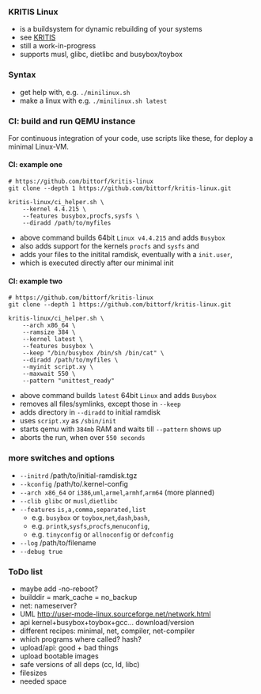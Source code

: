 ### KRITIS Linux

* is a buildsystem for dynamic rebuilding of your systems
* see [KRITIS](https://de.wikipedia.org/w/index.php?title=KRITIS)
* still a work-in-progress
* supports musl, glibc, dietlibc and busybox/toybox

### Syntax

* get help with, e.g. `./minilinux.sh`
* make a linux with e.g. `./minilinux.sh latest`

### CI: build and run QEMU instance

For continuous integration of your code, use scripts like these, for deploy a minimal Linux-VM.

#### CI: example one

```
# https://github.com/bittorf/kritis-linux
git clone --depth 1 https://github.com/bittorf/kritis-linux.git

kritis-linux/ci_helper.sh \
	--kernel 4.4.215 \
	--features busybox,procfs,sysfs \
	--diradd /path/to/myfiles
```

* above command builds 64bit `Linux v4.4.215` and adds `Busybox`
* also adds support for the kernels `procfs` and `sysfs` and
* adds your files to the initital ramdisk, eventually with a `init.user`,
* which is executed directly after our minimal init

#### CI: example two

```
# https://github.com/bittorf/kritis-linux
git clone --depth 1 https://github.com/bittorf/kritis-linux.git

kritis-linux/ci_helper.sh \
	--arch x86_64 \
	--ramsize 384 \
	--kernel latest \
	--features busybox \
	--keep "/bin/busybox /bin/sh /bin/cat" \
	--diradd /path/to/myfiles \
	--myinit script.xy \
	--maxwait 550 \
	--pattern "unittest_ready"
```

* above command builds `latest` 64bit `Linux` and adds `Busybox`
* removes all files/symlinks, except those in `--keep`
* adds directory in `--diradd` to initial ramdisk
* uses `script.xy` as `/sbin/init`
* starts qemu with `384mb` RAM and waits till `--pattern` shows up
* aborts the run, when over `550 seconds`

### more switches and options

* `--initrd` /path/to/initial-ramdisk.tgz
* `--kconfig` /path/to/.kernel-config
* `--arch x86_64` or `i386`,`uml`,`armel`,`armhf`,`arm64` (more planned)
* `--clib glibc` or `musl`,`dietlibc`
* `--features` `is,a,comma,separated,list`
  * e.g. `busybox` or `toybox`,`net`,`dash`,`bash`,
  * e.g. `printk`,`sysfs`,`procfs`,`menuconfig`,
  * e.g. `tinyconfig` or `allnoconfig` or `defconfig`
* `--log` /path/to/filename
* `--debug true`

### ToDo list
* maybe add -no-reboot?
* builddir = mark_cache = no_backup
* net: nameserver?
* UML http://user-mode-linux.sourceforge.net/network.html
* api kernel+busybox+toybox+gcc... download/version
* different recipes: minimal, net, compiler, net-compiler
* which programs where called? hash?
* upload/api: good + bad things
* upload bootable images
* safe versions of all deps (cc, ld, libc)
* filesizes
* needed space

